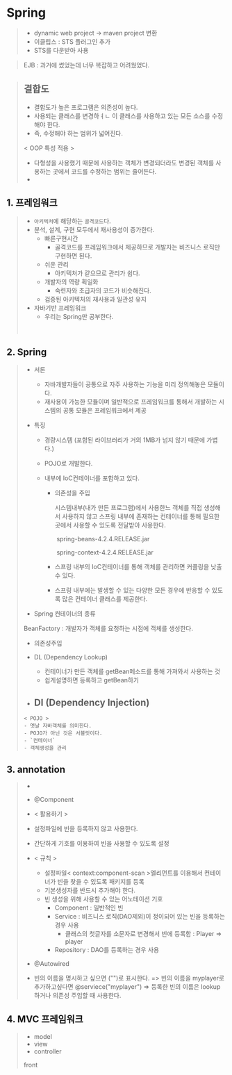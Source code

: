 # Spring

> - dynamic web project -> maven project 변환
> - 이클립스 : STS 플러그인 추가
> - STS를 다운받아 사용

> EJB : 과거에 썼었는데 너무 복잡하고 어려웠었다.

> ## 결합도
>
> - 결합도가 높은 프로그램은 의존성이 높다.
> - 사용되는 클래스를 변경하ㅕㄴ 이 클래스를 사용하고 있는 모든 소스를 수정해야 한다.
> - 즉, 수정해야 하는 범위가 넓어진다.
>
> < OOP 특성 적용 >
>
> - 다형성을 사용했기 때문에 사용하는 객체가 변경되더라도 변경된 객체를 사용하는 곳에서 코드를 수정하는 범위는 줄어든다.
> - 

## 1. 프레임워크

> - `아키텍처`에 해당하는 `골격코드`다.
> - 분석, 설계, 구현 모두에서 재사용성이 증가한다. 
>   - 빠른구현시간
>     - 골격코드를 프레임워크에서 제공하므로 개발자는 비즈니스 로직만 구현하면 된다.
>   - 쉬운 관리
>     - 아키텍처가 같으므로 관리가 쉽다.
>   - 개발자의 역량 획일화
>     - 숙련자와 초급자의 코드가 비슷해진다.
>   - 검증된 아키텍처의 재사용과 일관성 유지
> - 자바기반 프레임워크
>   - 우리는 Spring만 공부한다.
>
> ​         

## 2. Spring

> - 서론
>   - 자바개발자들이 공통으로 자주 사용하는 기능을 미리 정의해놓은 모듈이다.
>   - 재사용이 가능한 모듈이며 일반적으로 프레임워크를 통해서 개발하는 시스템의 공통 모듈은 프레임워크에서 제공
>
> - 특징
>
>   - 경량시스템 (포함된 라이브러리가 거의 1MB가 넘지 않기 때문에 가볍다.)
>
>   - POJO로 개발한다.
>
>   - 내부에 IoC컨테이너를 포함하고 있다.
>
>     - 의존성을 주입
>
>       시스템내부(내가 만든 프로그램)에서 사용한느 객체를 직접 생성해서 사용하지 않고 스프링 내부에 존재하는 컨테이너를 통해 필요한 곳에서 사용할 수 있도록 전달받아 사용한다.
>
>       ​	spring-beans-4.2.4.RELEASE.jar
>
>       ​	spring-context-4.2.4.RELEASE.jar
>
>     - 스프링 내부의 IoC컨테이너를 통해 객체를 관리하면 커플링을 낮출 수 있다.
>
>     - 스프링 내부에는 발생할 수 있는 다양한 모든 경우에 반응할 수 있도록 많은 컨테이너 클래스를 제공한다.
>
> -  Spring 컨테이너의 종류
>
>   BeanFactory : 개발자가 객체를 요청하는 시점에 객체를 생성한다.
>
> -  의존성주입
>
>   - DL (Dependency Lookup)
>     - 컨테이너가 만든 객체를 getBean메소드를 통해 가져와서 사용하는 것
>     - 쉽게설명하면 등록하고 getBean하기
>   - DI (Dependency Injection)
>     - 
>
> ```mark
> < POJO >
> - 옛날 자바객체를 의미한다. 
> - POJO가 아닌 것은 서블릿이다.
> - `컨테이너`
> - 객체생성을 관리  
> ```

## 3. annotation

>- 
>
>- @Component
>
>- < 활용하기 >
>  - 설정파일에 빈을 등록하지 않고 사용한다.
>  - 간단하게 기호를 이용하여 빈을 사용할 수 있도록 설정
>  - < 규칙 >
>    - 설정파일< context:component-scan >엘리먼트를 이용해서 컨테이너가 빈을 찾을 수 있도록 패키지를 등록
>    - 기본생성자를 반드시 추가해야 한다.
>    - 빈 생성을 위해 사용할 수 있는 어노테이션 기호
>      - Component : 일반적인 빈
>      - Service : 비즈니스 로직(DAO제외)이 정이되어 있는 빈을 등록하는 경우 사용
>        - 클래스의 첫글자를 소문자로 변경해서 빈에 등록함 : Player => player
>      - Repository : DAO를 등록하는 경우 사용
>- @Autowired
>
>- 빈의 이름을 명시하고 싶으면 ("")로 표시한다.
>  => 빈의 이름을 myplayer로 추가하고싶다면 @serviece("myplayer")
>  => 등록한 빈의 이름은 lookup하거나 의존성 주입할 때 사용한다.

## 4. MVC 프레임워크

> - model
> - view
> - controller
>
> front 













